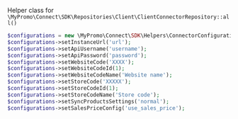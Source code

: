 Helper class for `\MyPromo\Connect\SDK\Repositories\Client\ClientConnectorRepository::all()`

```php
$configurations = new \MyPromo\Connect\SDK\Helpers\ConnectorConfigurationsMagento();
$configurations->setInstanceUrl('url');
$configurations->setApiUsername('username');
$configurations->setApiPassword('password');
$configurations->setWebsiteCode('XXXX');
$configurations->setWebsiteCodeId(1);
$configurations->setWebsiteCodeName('Website name');
$configurations->setStoreCode('XXXXX');
$configurations->setStoreCodeId(1);
$configurations->setStoreCodeName('Store code');
$configurations->setSyncProductsSettings('normal');
$configurations->setSalesPriceConfig('use_sales_price');
```

[ClientConnectorRepository]: ../Repositories/ClientConnectorRepository.md